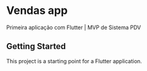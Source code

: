 # Vendas app

Primeira aplicação com Flutter |
MVP de Sistema PDV

## Getting Started

This project is a starting point for a Flutter application.

